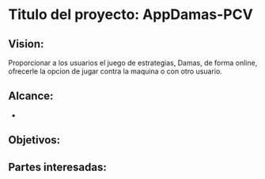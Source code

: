 # Titulo del proyecto: AppDamas-PCV

## Vision: 
Proporcionar a los usuarios el juego de estrategias, Damas, de forma online, ofrecerle la opcion de jugar contra la maquina o con otro usuario.

## Alcance: 
* 

## Objetivos: 

## Partes interesadas:
